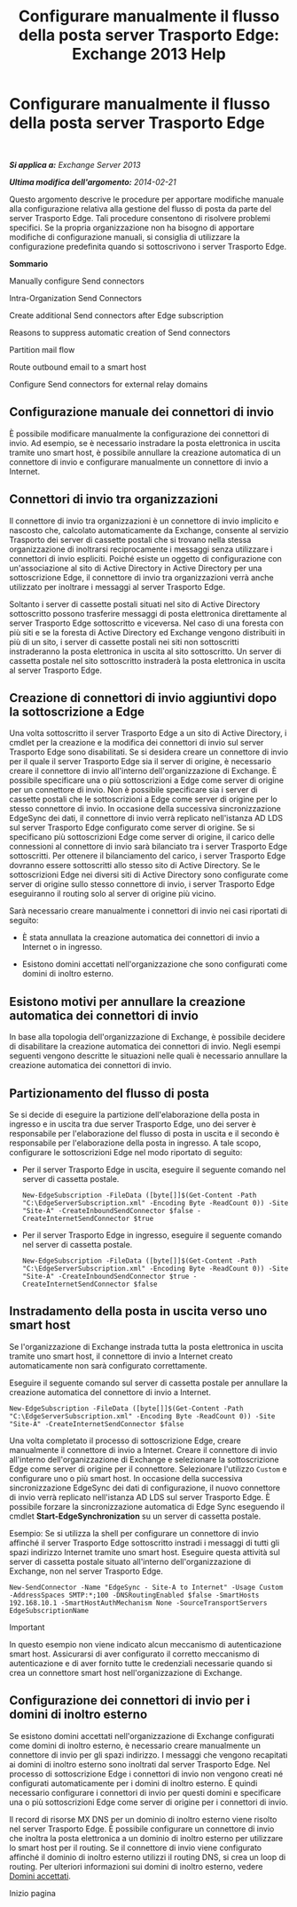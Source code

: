 ﻿---
title: 'Configurare manualmente il flusso della posta server Trasporto Edge: Exchange 2013 Help'
TOCTitle: Configurare manualmente il flusso della posta server Trasporto Edge
ms:assetid: cb4cc165-6c09-44ab-a95f-167ae8ed2485
ms:mtpsurl: https://technet.microsoft.com/it-it/library/Dn606261(v=EXCHG.150)
ms:contentKeyID: 61183412
ms.date: 05/22/2018
mtps_version: v=EXCHG.150
ms.translationtype: MT
---

# Configurare manualmente il flusso della posta server Trasporto Edge

 

_**Si applica a:** Exchange Server 2013_

_**Ultima modifica dell'argomento:** 2014-02-21_

Questo argomento descrive le procedure per apportare modifiche manuale alla configurazione relativa alla gestione del flusso di posta da parte del server Trasporto Edge. Tali procedure consentono di risolvere problemi specifici. Se la propria organizzazione non ha bisogno di apportare modifiche di configurazione manuali, si consiglia di utilizzare la configurazione predefinita quando si sottoscrivono i server Trasporto Edge.

**Sommario**

Manually configure Send connectors

Intra-Organization Send Connectors

Create additional Send connectors after Edge subscription

Reasons to suppress automatic creation of Send connectors

Partition mail flow

Route outbound email to a smart host

Configure Send connectors for external relay domains

## Configurazione manuale dei connettori di invio

È possibile modificare manualmente la configurazione dei connettori di invio. Ad esempio, se è necessario instradare la posta elettronica in uscita tramite uno smart host, è possibile annullare la creazione automatica di un connettore di invio e configurare manualmente un connettore di invio a Internet.

## Connettori di invio tra organizzazioni

Il connettore di invio tra organizzazioni è un connettore di invio implicito e nascosto che, calcolato automaticamente da Exchange, consente al servizio Trasporto dei server di cassette postali che si trovano nella stessa organizzazione di inoltrarsi reciprocamente i messaggi senza utilizzare i connettori di invio espliciti. Poiché esiste un oggetto di configurazione con un'associazione al sito di Active Directory in Active Directory per una sottoscrizione Edge, il connettore di invio tra organizzazioni verrà anche utilizzato per inoltrare i messaggi al server Trasporto Edge.

Soltanto i server di cassette postali situati nel sito di Active Directory sottoscritto possono trasferire messaggi di posta elettronica direttamente al server Trasporto Edge sottoscritto e viceversa. Nel caso di una foresta con più siti e se la foresta di Active Directory ed Exchange vengono distribuiti in più di un sito, i server di cassette postali nei siti non sottoscritti instraderanno la posta elettronica in uscita al sito sottoscritto. Un server di cassetta postale nel sito sottoscritto instraderà la posta elettronica in uscita al server Trasporto Edge.

## Creazione di connettori di invio aggiuntivi dopo la sottoscrizione a Edge

Una volta sottoscritto il server Trasporto Edge a un sito di Active Directory, i cmdlet per la creazione e la modifica dei connettori di invio sul server Trasporto Edge sono disabilitati. Se si desidera creare un connettore di invio per il quale il server Trasporto Edge sia il server di origine, è necessario creare il connettore di invio all'interno dell'organizzazione di Exchange. È possibile specificare una o più sottoscrizioni a Edge come server di origine per un connettore di invio. Non è possibile specificare sia i server di cassette postali che le sottoscrizioni a Edge come server di origine per lo stesso connettore di invio. In occasione della successiva sincronizzazione EdgeSync dei dati, il connettore di invio verrà replicato nell'istanza AD LDS sul server Trasporto Edge configurato come server di origine. Se si specificano più sottoscrizioni Edge come server di origine, il carico delle connessioni al connettore di invio sarà bilanciato tra i server Trasporto Edge sottoscritti. Per ottenere il bilanciamento del carico, i server Trasporto Edge dovranno essere sottoscritti allo stesso sito di Active Directory. Se le sottoscrizioni Edge nei diversi siti di Active Directory sono configurate come server di origine sullo stesso connettore di invio, i server Trasporto Edge eseguiranno il routing solo al server di origine più vicino.

Sarà necessario creare manualmente i connettori di invio nei casi riportati di seguito:

  - È stata annullata la creazione automatica dei connettori di invio a Internet o in ingresso.

  - Esistono domini accettati nell'organizzazione che sono configurati come domini di inoltro esterno.

## Esistono motivi per annullare la creazione automatica dei connettori di invio

In base alla topologia dell'organizzazione di Exchange, è possibile decidere di disabilitare la creazione automatica dei connettori di invio. Negli esempi seguenti vengono descritte le situazioni nelle quali è necessario annullare la creazione automatica dei connettori di invio.

## Partizionamento del flusso di posta

Se si decide di eseguire la partizione dell'elaborazione della posta in ingresso e in uscita tra due server Trasporto Edge, uno dei server è responsabile per l'elaborazione del flusso di posta in uscita e il secondo è responsabile per l'elaborazione della posta in ingresso. A tale scopo, configurare le sottoscrizioni Edge nel modo riportato di seguito:

  - Per il server Trasporto Edge in uscita, eseguire il seguente comando nel server di cassetta postale.
    
        New-EdgeSubscription -FileData ([byte[]]$(Get-Content -Path "C:\EdgeServerSubscription.xml" -Encoding Byte -ReadCount 0)) -Site "Site-A" -CreateInboundSendConnector $false -CreateInternetSendConnector $true

  - Per il server Trasporto Edge in ingresso, eseguire il seguente comando nel server di cassetta postale.
    
        New-EdgeSubscription -FileData ([byte[]]$(Get-Content -Path "C:\EdgeServerSubscription.xml" -Encoding Byte -ReadCount 0)) -Site "Site-A" -CreateInboundSendConnector $true -CreateInternetSendConnector $false

## Instradamento della posta in uscita verso uno smart host

Se l'organizzazione di Exchange instrada tutta la posta elettronica in uscita tramite uno smart host, il connettore di invio a Internet creato automaticamente non sarà configurato correttamente.

Eseguire il seguente comando sul server di cassetta postale per annullare la creazione automatica del connettore di invio a Internet.

    New-EdgeSubscription -FileData ([byte[]]$(Get-Content -Path "C:\EdgeServerSubscription.xml" -Encoding Byte -ReadCount 0)) -Site "Site-A" -CreateInternetSendConnector $false

Una volta completato il processo di sottoscrizione Edge, creare manualmente il connettore di invio a Internet. Creare il connettore di invio all'interno dell'organizzazione di Exchange e selezionare la sottoscrizione Edge come server di origine per il connettore. Selezionare l'utilizzo `Custom` e configurare uno o più smart host. In occasione della successiva sincronizzazione EdgeSync dei dati di configurazione, il nuovo connettore di invio verrà replicato nell'istanza AD LDS sul server Trasporto Edge. È possibile forzare la sincronizzazione automatica di Edge Sync eseguendo il cmdlet **Start-EdgeSynchronization** su un server di cassetta postale.

Esempio: Se si utilizza la shell per configurare un connettore di invio affinché il server Trasporto Edge sottoscritto instradi i messaggi di tutti gli spazi indirizzo Internet tramite uno smart host. Eseguire questa attività sul server di cassetta postale situato all'interno dell'organizzazione di Exchange, non nel server Trasporto Edge.

    New-SendConnector -Name "EdgeSync - Site-A to Internet" -Usage Custom -AddressSpaces SMTP:*;100 -DNSRoutingEnabled $false -SmartHosts 192.168.10.1 -SmartHostAuthMechanism None -SourceTransportServers EdgeSubscriptionName


> [!IMPORTANT]
> In questo esempio non viene indicato alcun meccanismo di autenticazione smart host. Assicurarsi di aver configurato il corretto meccanismo di autenticazione e di aver fornito tutte le credenziali necessarie quando si crea un connettore smart host nell'organizzazione di Exchange.



## Configurazione dei connettori di invio per i domini di inoltro esterno

Se esistono domini accettati nell'organizzazione di Exchange configurati come domini di inoltro esterno, è necessario creare manualmente un connettore di invio per gli spazi indirizzo. I messaggi che vengono recapitati ai domini di inoltro esterno sono inoltrati dal server Trasporto Edge. Nel processo di sottoscrizione Edge i connettori di invio non vengono creati né configurati automaticamente per i domini di inoltro esterno. È quindi necessario configurare i connettori di invio per questi domini e specificare una o più sottoscrizioni Edge come server di origine per i connettori di invio.

Il record di risorse MX DNS per un dominio di inoltro esterno viene risolto nel server Trasporto Edge. È possibile configurare un connettore di invio che inoltra la posta elettronica a un dominio di inoltro esterno per utilizzare lo smart host per il routing. Se il connettore di invio viene configurato affinché il dominio di inoltro esterno utilizzi il routing DNS, si crea un loop di routing. Per ulteriori informazioni sui domini di inoltro esterno, vedere [Domini accettati](accepted-domains-exchange-2013-help.md).

Inizio pagina

